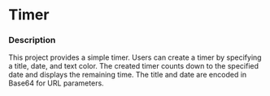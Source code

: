 # Timer

### Description

This project provides a simple timer. Users can create a timer by specifying a title, date, and text color. The created timer counts down to the specified date and displays the remaining time. The title and date are encoded in Base64 for URL parameters. 
